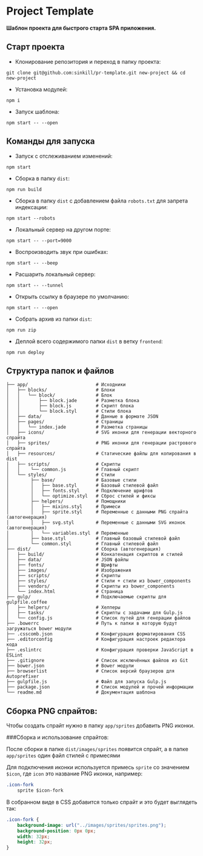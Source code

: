 # Project Template
**Шаблон проекта для быстрого старта SPA приложения.**

## Старт проекта

* Клонирование репозитория и переход в папку проекта:

```
git clone git@github.com:sinkill/pr-template.git new-project && cd new-project
```

* Установка модулей:

```
npm i
```

* Запуск шаблона:

```
npm start -- --open
```

## Команды для запуска

* Запуск с отслеживанием изменений:

```
npm start
```

* Сборка в папку `dist`:

```
npm run build
```

* Сборка в папку `dist` с добавлением файла `robots.txt` для запрета индексации:

```
npm start --robots
```

* Локальный сервер на другом порте:

```
npm start -- --port=9000
```

* Воспроизводить звук при ошибках:

```
npm start -- --beep
```

* Расшарить локальный сервер:

```
npm start -- --tunnel
```

* Открыть ссылку в браузере по умолчанию:

```
npm start -- --open
```

* Собрать архив из папки `dist`:

```
npm run zip
```

* Деплой всего содержимого папки `dist` в ветку `frontend`:

```
npm run deploy
```

## Структура папок и файлов

```
├── app/                         # Исходники
│   ├── blocks/                  # Блоки
│   │   └── block/               # Блок
│   │       ├── block.jade       # Разметка блока
│   │       ├── block.js         # Скрипт блока
│   │       └── block.styl       # Стили блока
│   ├── data/                    # Данные в формате JSON
│   ├── pages/                   # Страницы
│   │   └── index.jade           # Разметка страницы
│   ├── icons/                   # SVG иконки для генерации векторного спрайта
│   ├── sprites/                 # PNG иконки для генерации растрового спрайта
│   ├── resources/               # Статические файлы для копирования в dist
│   ├── scripts/                 # Скрипты
│   │    └── common.js           # Главный скрипт
│   └── styles/                  # Стили
│        ├── base/               # Базовые стили
│        │   ├── base.styl       # Базовый стилевой файл
│        │   ├── fonts.styl      # Подключение шрифтов
│        │   └── optimize.styl   # Сброс стилей и фиксы
│        ├── helpers/            # Помощники
│        │   ├── mixins.styl     # Примеси
│        │   ├── sprite.styl     # Переменные с данными PNG спрайта (автогенерация)
│        │   ├── svg.styl        # Переменные с данными SVG иконок (автогенерация)
│        │   └── variables.styl  # Переменные
│        ├── base.styl           # Главный базовый стилевой файл
│        └── common.styl         # Главный стилевой файл
├── dist/                        # Сборка (автогенерация)
│   ├── build/                   # Конкатенация скриптов и стилей
│   ├── data/                    # JSON файлы
│   ├── fonts/                   # Шрифты
│   ├── images/                  # Изображения
│   ├── scripts/                 # Скрипты
│   ├── styles/                  # Стили + стили из bower_components 
│   ├── vendors/                 # Скрипты из bower_components
│   └── index.html               # Страница
├── gulp/                        # Подключаемые скрипты для gulpfile.coffee
│   ├── helpers/                 # Хелперы
│   ├── tasks/                   # Скрипты с задачами для Gulp.js
│   └── config.js                # Список путей для генерации файлов
├── .bowerrc                     # Путь к папки в которую будут загружаться bower модули
├── .csscomb.json                # Конфигурация форматирования CSS
├── .editorconfig                # Конфигурация настроек редактора кода
├── .eslintrc                    # Конфигурация проверки JavaScript в ESLint
├── .gitignore                   # Список исключённых файлов из Git
├── bower.json                   # Bower модули
├── browserlist                  # Список версий браузеров для Autoprefixer
├── gulpfile.js                  # Файл для запуска Gulp.js
├── package.json                 # Список модулей и прочей информации
└── readme.md                    # Документация шаблона
```

## Сборка PNG спрайтов:
Чтобы создать спрайт нужно в папку `app/sprites` добавить PNG иконки.

###Сборка и использование спрайтов:

После сборки в папке `dist/images/sprites` появится спрайт, а в папке `app/sprites` один файл стилей с примесями

Для подключения иконки используется примесь `sprite` со значением `$icon`, где `icon` это название PNG иконки, например:
```css
.icon-fork
    sprite $icon-fork
```

В собранном виде в CSS добавится только спрайт и это будет выглядеть так:
```css
.icon-fork {
    background-image: url("../images/sprites/sprites.png");
    background-position: 0px 0px;
    width: 32px;
    height: 32px;
}
```
